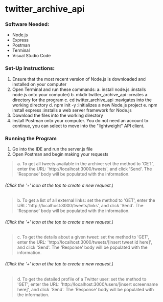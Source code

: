 # twitter_archive_api
### Software Needed:
+ Node.js
+ Express
+ Postman
+ Terminal
+ Visual Studio Code

### Set-Up Instructions:
1. Ensure that the most recent version of Node.js is downloaded and installed on your computer
2. Open Terminal and run these commands:
    a. install node.js :installs node.js onto your computer)
    b. mkdir twitter_archive_api :creates a directory for the program
    c. cd twitter_archive_api :navigates into the working directory
    d. npm init -y :initializes a new Node.js project
    e. npm install express :installs a web server framework for Node.js
3. Download the files into the working directory
4. Install Postman onto your computer. You do not need an account to continue, you can select to move into the "lightweight" API client.

### Running the Program
1. Go into the IDE and run the server.js file
2. Open Postman and begin making your requests
    
> a. To get all tweets available in the archive: set the method to 'GET', enter the URL: 'http://localhost:3000/tweets', and click 'Send'. The 'Response' body will be populated with the information.

###### (Click the '+' icon at the top to create a new request.)
    
> b. To get a list of all external links: set the method to 'GET', enter the URL: 'http://localhost:3000/tweets/links', and click 'Send'. The 'Response' body will be populated with the information.

###### (Click the '+' icon at the top to create a new request.)

> c. To get the details about a given tweet: set the method to 'GET', enter the URL: 'http://localhost:3000/tweets/[insert tweet id here]', and click 'Send'. The 'Response' body will be populated with the information.

###### (Click the '+' icon at the top to create a new request.)

> d. To get the detailed profile of a Twitter user: set the method to 'GET', enter the URL: 'http://localhost:3000/users/[insert screenname here]', and click 'Send'. The 'Response' body will be populated with the information.
